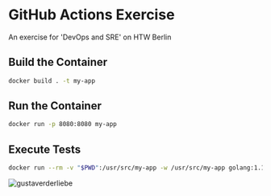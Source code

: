 # GitHub Actions Exercise

An exercise for 'DevOps and SRE' on HTW Berlin

## Build the Container

```bash
docker build . -t my-app
```

## Run the Container

```bash
docker run -p 8080:8080 my-app
```

## Execute Tests

```bash
docker run --rm -v "$PWD":/usr/src/my-app -w /usr/src/my-app golang:1.13 go test -v
```

![gustaverderliebe](https://user-images.githubusercontent.com/57158200/141503997-2a2a2143-b3c3-400e-9cee-176b3de50e2e.JPG)
